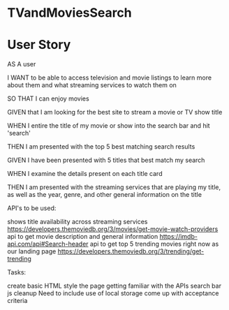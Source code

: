 # TVandMoviesSearch


# User Story

AS A user 

I WANT to be able to access television and movie listings to learn more about them and what streaming services to watch them on

SO THAT I can enjoy movies

GIVEN that I am looking for the best site to stream a movie or TV show title

WHEN I entire the title of my movie or show into the search bar and hit 'search'

THEN I am presented with the top 5 best matching search results

GIVEN I have been presented with 5 titles that best match my search

WHEN I examine the details present on each title card

THEN I am presented with the streaming services that are playing my title, as well as the year, genre, and other general information on the title


API's to be used:

shows title availability across streaming services https://developers.themoviedb.org/3/movies/get-movie-watch-providers
api to get movie description and general information https://imdb-api.com/api#Search-header 
api to get top 5 trending movies right now as our landing page https://developers.themoviedb.org/3/trending/get-trending

Tasks:

create basic HTML
style the page
getting familiar with the APIs
search bar
js cleanup
Need to include use of local storage
come up with acceptance criteria